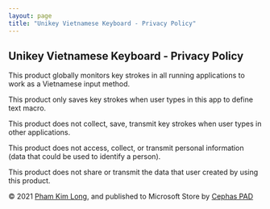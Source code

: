 ```yaml
---
layout: page
title: "Unikey Vietnamese Keyboard - Privacy Policy"
---
```


Unikey Vietnamese Keyboard - Privacy Policy
---

This product globally monitors key strokes in all running applications to work as a Vietnamese input method.

This product only saves key strokes when user types in this app to define text macro.

This product does not collect, save, transmit key strokes when user types in other applications.

This product does not access, collect, or transmit personal information (data that could be used to identify a person).

This product does not share or transmit the data that user created by using this product.

&copy; 2021 [Pham Kim Long](https://unikey.org), and published to Microsoft Store by [Cephas PAD](http://github.com/cephaspad)